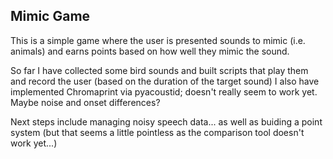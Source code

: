 ## Mimic Game

This is a simple game where the user is presented sounds to mimic (i.e. animals) and earns points based on how well they mimic the sound.

So far I have collected some bird sounds and built scripts that play them and record the user (based on the duration of the target sound)
I also have implemented Chromaprint via pyacoustid; doesn't really seem to work yet. Maybe noise and onset differences? 

Next steps include managing noisy speech data... as well as buiding a point system (but that seems a little pointless as the comparison tool doesn't work yet...)



